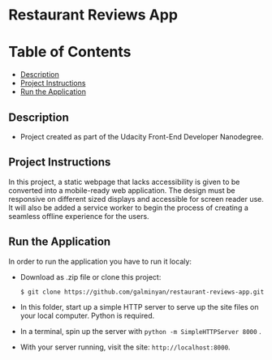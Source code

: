 Restaurant Reviews App
======================

# Table of Contents

* [Description](#description)
* [Project Instructions](#project-instructions)
* [Run the Application](#run-the-application)

## Description

* Project created as part of the Udacity Front-End Developer Nanodegree.

## Project Instructions

In this project, a static webpage that lacks accessibility is given to be converted into a mobile-ready web application. The design  must be responsive on different sized displays and accessible for screen reader use. It will also be added a service worker to begin the process of creating a seamless offline experience for the users.

## Run the Application

In order to run the application you have to run it localy:

* Download as .zip file or clone this project:

    ```
    $ git clone https://github.com/galminyan/restaurant-reviews-app.git
    ```

* In this folder, start up a simple HTTP server to serve up the site files on your local computer. Python is required.

* In a terminal, spin up the server with `python -m SimpleHTTPServer 8000` .

* With your server running, visit the site: `http://localhost:8000`.
